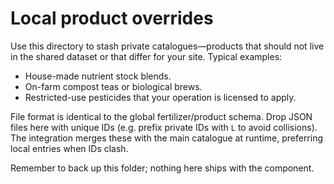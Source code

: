 # Local product overrides

Use this directory to stash private catalogues—products that should not live in the shared dataset or that differ for your site. Typical examples:

- House-made nutrient stock blends.
- On-farm compost teas or biological brews.
- Restricted-use pesticides that your operation is licensed to apply.

File format is identical to the global fertilizer/product schema. Drop JSON files here with unique IDs (e.g. prefix private IDs with `L` to avoid collisions). The integration merges these with the main catalogue at runtime, preferring local entries when IDs clash.

Remember to back up this folder; nothing here ships with the component.

